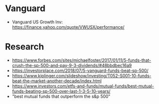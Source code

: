# Vanguard
  * Vanguard US Growth Inv: https://finance.yahoo.com/quote/VWUSX/performance/

# Research
  * https://www.forbes.com/sites/michaelfoster/2017/01/11/5-funds-that-crush-the-sp-500-and-pay-9-3-dividends/#48bbdbec16a9
  * https://investorplace.com/2018/07/5-vanguard-funds-beat-sp-500/
  * https://www.kiplinger.com/slideshow/investing/T052-S001-10-funds-beat-the-market-another-decade/index.html
  * https://www.investors.com/etfs-and-funds/mutual-funds/best-mutual-funds-beating-sp-500-over-last-1-3-5-10-years/
  * "best mutual funds that outperform the s&p 500"
